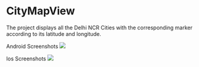 # CityMapView

The project displays all the Delhi NCR Cities with the corresponding marker according to its latitude and longitude.

Android Screenshots
<img src="https://i.imgur.com/Itbhi7s.jpg">

Ios Screenshots
<img src="https://i.imgur.com/ssvo3iD.png">


